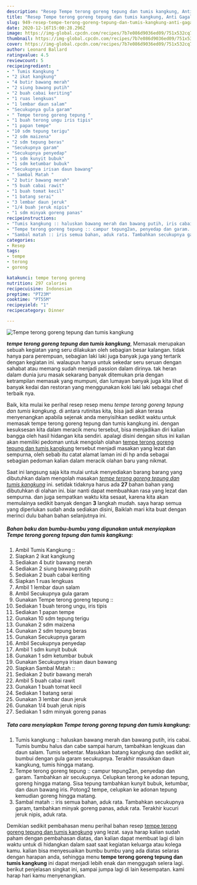 ```yaml
---
description: "Resep Tempe terong goreng tepung dan tumis kangkung, Anti Gagal"
title: "Resep Tempe terong goreng tepung dan tumis kangkung, Anti Gagal"
slug: 949-resep-tempe-terong-goreng-tepung-dan-tumis-kangkung-anti-gagal
date: 2020-12-16T15:00:28.296Z
image: https://img-global.cpcdn.com/recipes/7b7e086d9036ed09/751x532cq70/tempe-terong-goreng-tepung-dan-tumis-kangkung-foto-resep-utama.jpg
thumbnail: https://img-global.cpcdn.com/recipes/7b7e086d9036ed09/751x532cq70/tempe-terong-goreng-tepung-dan-tumis-kangkung-foto-resep-utama.jpg
cover: https://img-global.cpcdn.com/recipes/7b7e086d9036ed09/751x532cq70/tempe-terong-goreng-tepung-dan-tumis-kangkung-foto-resep-utama.jpg
author: Leonard Ballard
ratingvalue: 4.5
reviewcount: 5
recipeingredient:
- " Tumis Kangkung "
- "2 ikat kangkung"
- "4 butir bawang merah"
- "2 siung bawang putih"
- "2 buah cabai keriting"
- "1 ruas lengkuas"
- "1 lembar daun salam"
- "Secukupnya gula garam"
- " Tempe terong goreng tepung "
- "1 buah terong ungu iris tipis"
- "1 papan tempe"
- "10 sdm tepung terigu"
- "2 sdm maizena"
- "2 sdm tepung beras"
- "Secukupnya garam"
- "Secukupnya penyedap"
- "1 sdm kunyit bubuk"
- "1 sdm ketumbar bubuk"
- "Secukupnya irisan daun bawang"
- " Sambal Matah "
- "2 butir bawang merah"
- "5 buah cabai rawit"
- "1 buah tomat kecil"
- "1 batang serai"
- "3 lembar daun jeruk"
- "1/4 buah jeruk nipis"
- "1 sdm minyak goreng panas"
recipeinstructions:
- "Tumis kangkung :: haluskan bawang merah dan bawang putih, iris cabai. Tumis bumbu halus dan cabe sampai harum, tambahkan lengkuas dan daun salam. Tumis sebentar. Masukkan batang kangkung dan sedikit air, bumbui dengan gula garam secukupnya. Terakhir masukkan daun kangkung, tumis hingga matang."
- "Tempe terong goreng tepung :: campur tepung2an, penyedap dan garam. Tambahkan air secukupnya. Celupkan terong ke adonan tepung, goreng hingga matang. Sisa tepung tambahkan kunyit bubuk, ketumbar, dan daun bawang iris. Potong2 tempe, celupkan ke adonan tepung kemudian goreng hingga matang."
- "Sambal matah :: iris semua bahan, aduk rata. Tambahkan secukupnya garam, tambahkan minyak goreng panas, aduk rata. Terakhir kucuri jeruk nipis, aduk rata."
categories:
- Resep
tags:
- tempe
- terong
- goreng

katakunci: tempe terong goreng 
nutrition: 297 calories
recipecuisine: Indonesian
preptime: "PT23M"
cooktime: "PT55M"
recipeyield: "1"
recipecategory: Dinner

---
```



![Tempe terong goreng tepung dan tumis kangkung](https://img-global.cpcdn.com/recipes/7b7e086d9036ed09/751x532cq70/tempe-terong-goreng-tepung-dan-tumis-kangkung-foto-resep-utama.jpg)

<b><i>tempe terong goreng tepung dan tumis kangkung</i></b>, Memasak merupakan sebuah kegiatan yang seru dilakukan oleh sebagian besar kalangan. tidak hanya para perempuan, sebagian laki laki juga banyak juga yang tertarik dengan kegiatan ini. walaupun hanya untuk sekedar seru seruan dengan sahabat atau memang sudah menjadi passion dalam dirinya. tak heran dalam dunia juru masak sekarang banyak ditemukan pria dengan ketrampilan memasak yang mumpuni, dan lumayan banyak juga kita lihat di banyak kedai dan restoran yang menggunakan koki laki laki sebagai chef terbaik nya.



Baik, kita mulai ke perihal resep resep menu <i>tempe terong goreng tepung dan tumis kangkung</i>. di antara rutinitas kita, bisa jadi akan terasa menyenangkan apabila sejenak anda menyisihkan sedikit waktu untuk memasak tempe terong goreng tepung dan tumis kangkung ini. dengan kesuksesan kita dalam meracik menu tersebut, bisa menjadikan diri kalian bangga oleh hasil hidangan kita sendiri. apalagi disini dengan situs ini kalian akan memiliki pedoman untuk mengolah olahan <u>tempe terong goreng tepung dan tumis kangkung</u> tersebut menjadi masakan yang lezat dan sempurna, oleh sebab itu catat alamat laman ini di hp anda sebagai sebagian pedoman kalian dalam meracik olahan baru yang nikmat.


Saat ini langsung saja kita mulai untuk menyediakan barang barang yang dibutuhkan dalam mengolah masakan <u><i>tempe terong goreng tepung dan tumis kangkung</i></u> ini. setidak tidaknya harus ada <b>27</b> bahan bahan yang dibutuhkan di olahan ini. biar nanti dapat membuahkan rasa yang lezat dan sempurna. dan juga sempatkan waktu kita sesaat, karena kita akan memulainya sedikit banyak dengan <b>3</b> langkah mudah. saya harap semua yang diperlukan sudah anda sediakan disini, Baiklah mari kita buat dengan merinci dulu bahan bahan selanjutnya ini.

<!--inarticleads1-->

##### Bahan baku dan bumbu-bumbu yang digunakan untuk menyiapkan Tempe terong goreng tepung dan tumis kangkung:

1. Ambil  Tumis Kangkung ::
1. Siapkan 2 ikat kangkung
1. Sediakan 4 butir bawang merah
1. Sediakan 2 siung bawang putih
1. Sediakan 2 buah cabai keriting
1. Siapkan 1 ruas lengkuas
1. Ambil 1 lembar daun salam
1. Ambil Secukupnya gula garam
1. Gunakan  Tempe terong goreng tepung ::
1. Sediakan 1 buah terong ungu, iris tipis
1. Sediakan 1 papan tempe
1. Gunakan 10 sdm tepung terigu
1. Gunakan 2 sdm maizena
1. Gunakan 2 sdm tepung beras
1. Gunakan Secukupnya garam
1. Ambil Secukupnya penyedap
1. Ambil 1 sdm kunyit bubuk
1. Gunakan 1 sdm ketumbar bubuk
1. Gunakan Secukupnya irisan daun bawang
1. Siapkan  Sambal Matah ::
1. Sediakan 2 butir bawang merah
1. Ambil 5 buah cabai rawit
1. Gunakan 1 buah tomat kecil
1. Sediakan 1 batang serai
1. Gunakan 3 lembar daun jeruk
1. Gunakan 1/4 buah jeruk nipis
1. Sediakan 1 sdm minyak goreng panas




<!--inarticleads2-->

##### Tata cara menyiapkan Tempe terong goreng tepung dan tumis kangkung:

1. Tumis kangkung :: haluskan bawang merah dan bawang putih, iris cabai. Tumis bumbu halus dan cabe sampai harum, tambahkan lengkuas dan daun salam. Tumis sebentar. Masukkan batang kangkung dan sedikit air, bumbui dengan gula garam secukupnya. Terakhir masukkan daun kangkung, tumis hingga matang.
1. Tempe terong goreng tepung :: campur tepung2an, penyedap dan garam. Tambahkan air secukupnya. Celupkan terong ke adonan tepung, goreng hingga matang. Sisa tepung tambahkan kunyit bubuk, ketumbar, dan daun bawang iris. Potong2 tempe, celupkan ke adonan tepung kemudian goreng hingga matang.
1. Sambal matah :: iris semua bahan, aduk rata. Tambahkan secukupnya garam, tambahkan minyak goreng panas, aduk rata. Terakhir kucuri jeruk nipis, aduk rata.




Demikian sedikit pembahasan menu perihal bahan resep <u>tempe terong goreng tepung dan tumis kangkung</u> yang lezat. saya harap kalian sudah paham dengan pembahasan diatas, dan kalian dapat membuat lagi di lain waktu untuk di hidangkan dalam saat saat kegiatan keluarga atau kolega kamu. kalian bisa menyesuaikan bumbu bumbu yang ada diatas selaras dengan harapan anda, sehingga menu <b>tempe terong goreng tepung dan tumis kangkung</b> ini dapat menjadi lebih enak dan menggugah selera lagi. berikut penjelasan singkat ini, sampai jumpa lagi di lain kesempatan. kami harap hari kamu menyenangkan.
